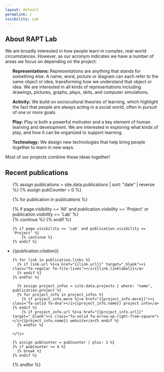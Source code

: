 ```yaml
---
layout: default
permalink: /
visibility: Lab
---
```


## About RAPT Lab

We are broadly interested in how people learn in complex, real-world circumstances. However, as our acronym indicates we have a number of areas we focus on depending on the project:

<ul><strong>Representations:</strong> Representations are anything that stands for something else. A name, word, picture or diagram can each refer to the same object or idea, transforming how we understand that object or idea. We are interested in all kinds of representations including drawings, pictures, graphs, plays, skits, and computer simulations.</ul>
<ul><strong>Activity:</strong> We build on sociocultural theories of learning, which highlight the fact that people are always acting in a social world, often in pursuit of one or more goals.</ul>
<ul><strong>Play:</strong> Play is both a powerful motivator and a key element of human learning and development. We are interested in exploring what kinds of play, and how it can be organized to support learning.</ul>
<ul><strong>Technology:</strong> We design new technologies that help bring people together to learn in new ways.</ul>


Most of our projects combine these ideas together! 
<!-- 
<br>
<img src="assets/img/rapt_network.png" alt="Pic of the RAPT elements connected to eaach other" width="450">
-->

## Recent publications

  <ul class="pubs">

{% assign publications = site.data.publications | sort: "date" | reverse %}
{% assign pubCounter = 0 %}

{% for publication in publications   %}

  {% if page.visibility == 'All' and publication.visibility == 'Project' or  publication.visibility == 'Lab'  %}    
      {% continue %}
  {% endif %}

    {% if page.visibility == 'Lab' and publication.visibility == 'Project' %}    
        {% continue %}
    {% endif %}

<li>{{publication.citation}}        


    {% for link in publication.links %}
      {% if link.url %}<a href="{{link.url}}" target="_blank"><i class="fa-regular fa-file-lines"></i>{{link.linklabel}}</a>
      {% endif %}
    {% endfor %}

      {% assign project_infos = site.data.projects | where: "name", publication.project %}
      {% for project_info in project_infos %}
        {% if project_info.more %}<a href="{{project_info.more}}"><i class="fa-solid fa-dna"></i>{{project_info.name}} project info</a>{% endif %}
        {% if project_info.url %}<a href="{{project_info.url}}" target="_blank"><i class="fa-solid fa-arrow-up-right-from-square"></i>{{project_info.name}} website</a>{% endif %}
      {% endfor %}

    </li>

    {% assign pubCounter = pubCounter | plus: 1 %}
    {% if pubCounter >= 4 %}
      {% break %}
    {% endif %}
  {% endfor %}

  </ul>
